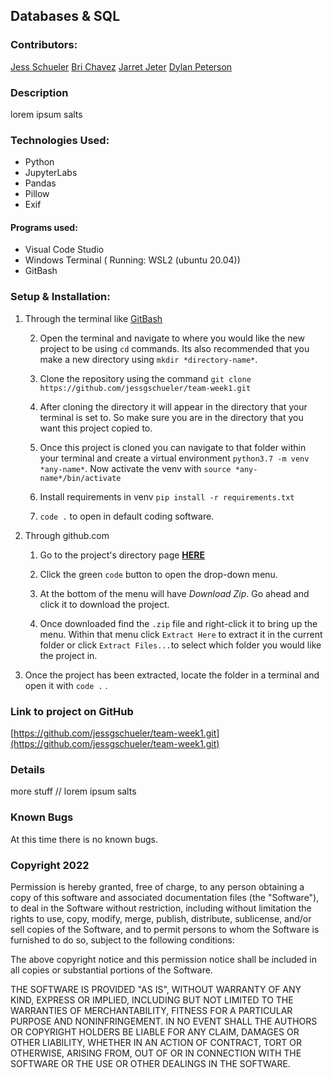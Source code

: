 ## Databases & SQL

### Contributors:
[Jess Schueler](https://github.com/jessgschueler)
[Bri Chavez](https://github.com/BriChavez)
[Jarret Jeter](https://github.com/jarretjeter)
[Dylan Peterson](https://github.com/DyPeterson)

### Description
lorem ipsum salts
<short description of the project>

### Technologies Used:

- Python
- JupyterLabs
- Pandas
- Pillow
- Exif

#### Programs used:
- Visual Code Studio
- Windows Terminal ( Running: WSL2 (ubuntu 20.04))
- GitBash

 ### Setup & Installation:

1. Through the terminal like [GitBash](https://git-scm.com/downloads)

	2. Open the terminal and navigate to where you would like the new project to be using `cd` commands. Its also recommended that you make a new directory using `mkdir *directory-name*`.

	3. Clone the repository using the command `git clone https://github.com/jessgschueler/team-week1.git`

	4. After cloning the directory it will appear in the directory that your terminal is set to. So make sure you are in the directory that you want this project copied to.

	6.  Once this project is cloned you can navigate to that folder within your terminal and create a virtual environment `python3.7 -m venv *any-name*`. Now activate the venv with `source *any-name*/bin/activate`
	7. Install requirements in venv `pip install -r requirements.txt`
	8. `code .` to open in default coding software.
2. Through github.com

	1. Go to the project's directory page **[HERE](https://github.com/jessgschueler/team-week1.git)**

	2. Click the green `code` button to open the drop-down menu.

	3. At the bottom of the menu will have *Download Zip*. Go ahead and click it to download the project.

	4. Once downloaded find the `.zip` file and right-click it to bring up the menu. Within that menu click `Extract Here` to extract it in the current folder or click `Extract Files...`to select which folder you would like the project in.

3. Once the project has been extracted, locate the folder in a terminal and open it with `code .` .
 
### Link to project on GitHub

[https://github.com/jessgschueler/team-week1.git](https://github.com/jessgschueler/team-week1.git)

### Details
more stuff
<picture>
// lorem ipsum salts

### Known Bugs
At this time there is no known bugs.

### Copyright 2022

Permission is hereby granted, free of charge, to any person obtaining a copy of this software and associated documentation files (the "Software"), to deal in the Software without restriction, including without limitation the rights to use, copy, modify, merge, publish, distribute, sublicense, and/or sell copies of the Software, and to permit persons to whom the Software is furnished to do so, subject to the following conditions:

The above copyright notice and this permission notice shall be included in all copies or substantial portions of the Software.

THE SOFTWARE IS PROVIDED "AS IS", WITHOUT WARRANTY OF ANY KIND, EXPRESS OR IMPLIED, INCLUDING BUT NOT LIMITED TO THE WARRANTIES OF MERCHANTABILITY, FITNESS FOR A PARTICULAR PURPOSE AND NONINFRINGEMENT. IN NO EVENT SHALL THE AUTHORS OR COPYRIGHT HOLDERS BE LIABLE FOR ANY CLAIM, DAMAGES OR OTHER LIABILITY, WHETHER IN AN ACTION OF CONTRACT, TORT OR OTHERWISE, ARISING FROM, OUT OF OR IN CONNECTION WITH THE SOFTWARE OR THE USE OR OTHER DEALINGS IN THE SOFTWARE.
